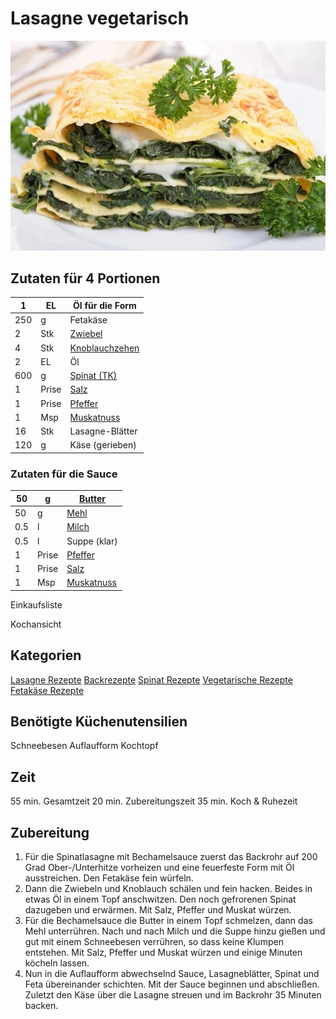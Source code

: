 # Lasagne vegetarisch

![](../_bilder/Lasagne.jpg)

## Zutaten für 4 Portionen

| 1   | EL    | Öl für die Form                                                                     |
| --- | ----- | ----------------------------------------------------------------------------------- |
| 250 | g     | Fetakäse                                                                            |
| 2   | Stk   | [Zwiebel](https://www.gutekueche.at/zwiebel-artikel-1206)                           |
| 4   | Stk   | [Knoblauchzehen](https://www.gutekueche.at/knoblauch-artikel-1222)                  |
| 2   | EL    | Öl                                                                                  |
| 600 | g     | [Spinat (TK)](https://www.gutekueche.at/spinat-artikel-1203)                        |
| 1   | Prise | [Salz](https://www.gutekueche.at/salz-artikel-1241)                                 |
| 1   | Prise | [Pfeffer](https://www.gutekueche.at/pfeffer-artikel-1236)                           |
| 1   | Msp   | [Muskatnuss](https://www.gutekueche.at/muskat-muskatnuss-muskatbluete-artikel-1233) |
| 16  | Stk   | Lasagne-Blätter                                                                     |
| 120 | g     | Käse (gerieben)                                                                     |

### Zutaten für die Sauce

| 50  | g     | [Butter](https://www.gutekueche.at/margarine-butter-artikel-1547)                   |
| --- | ----- | ----------------------------------------------------------------------------------- |
| 50  | g     | [Mehl](https://www.gutekueche.at/mehl-artikel-1544)                                 |
| 0.5 | l     | [Milch](https://www.gutekueche.at/milch-artikel-1553)                               |
| 0.5 | l     | Suppe (klar)                                                                        |
| 1   | Prise | [Pfeffer](https://www.gutekueche.at/pfeffer-artikel-1236)                           |
| 1   | Prise | [Salz](https://www.gutekueche.at/salz-artikel-1241)                                 |
| 1   | Msp   | [Muskatnuss](https://www.gutekueche.at/muskat-muskatnuss-muskatbluete-artikel-1233) |

Einkaufsliste

Kochansicht

## Kategorien

[Lasagne Rezepte](https://www.gutekueche.at/lasagne-rezepte) [Backrezepte](https://www.gutekueche.at/backrezepte-rezepte) [Spinat Rezepte](https://www.gutekueche.at/spinat-rezepte) [Vegetarische Rezepte](https://www.gutekueche.at/vegetarische-rezepte) [Fetakäse Rezepte](https://www.gutekueche.at/fetakaese-rezepte)

## Benötigte Küchenutensilien

Schneebesen Auflaufform Kochtopf

## Zeit

55 min. Gesamtzeit 20 min. Zubereitungszeit 35 min. Koch & Ruhezeit

## Zubereitung

1. Für die Spinatlasagne mit Bechamelsauce zuerst das Backrohr auf 200 Grad
   Ober-/Unterhitze vorheizen und eine feuerfeste Form mit Öl 
   ausstreichen. Den Fetakäse fein würfeln.
2. Dann die Zwiebeln und Knoblauch schälen und fein hacken. Beides in 
   etwas Öl in einem Topf anschwitzen. Den noch gefrorenen Spinat dazugeben
   und erwärmen. Mit Salz, Pfeffer und Muskat würzen.
3. Für die Bechamelsauce die Butter in einem Topf schmelzen, dann das 
   Mehl unterrühren. Nach und nach Milch und die Suppe hinzu gießen und gut
   mit einem Schneebesen verrühren, so dass keine Klumpen entstehen. Mit 
   Salz, Pfeffer und Muskat würzen und einige Minuten köcheln lassen.
4. Nun in die Auflaufform abwechselnd Sauce, Lasagneblätter, Spinat und
   Feta übereinander schichten. Mit der Sauce beginnen und abschließen. 
   Zuletzt den Käse über die Lasagne streuen und im Backrohr 35 Minuten 
   backen.
